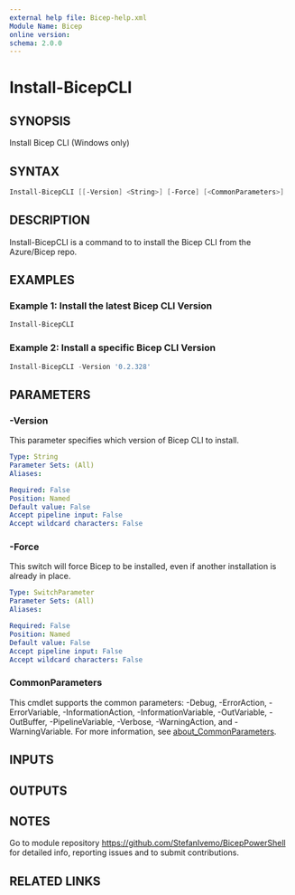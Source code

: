 ```yaml
---
external help file: Bicep-help.xml
Module Name: Bicep
online version:
schema: 2.0.0
---
```


# Install-BicepCLI

## SYNOPSIS
Install Bicep CLI (Windows only)

## SYNTAX

```powershell
Install-BicepCLI [[-Version] <String>] [-Force] [<CommonParameters>]
```

## DESCRIPTION

Install-BicepCLI is a command to to install the Bicep CLI from the Azure/Bicep repo.

## EXAMPLES

### Example 1: Install the latest Bicep CLI Version

```powershell
Install-BicepCLI
```

### Example 2: Install a specific Bicep CLI Version

```powershell
Install-BicepCLI -Version '0.2.328'
```

## PARAMETERS

### -Version

This parameter specifies which version of Bicep CLI to install.

```yaml
Type: String
Parameter Sets: (All)
Aliases:

Required: False
Position: Named
Default value: False
Accept pipeline input: False
Accept wildcard characters: False
```

### -Force

This switch will force Bicep to be installed, even if another installation is already in place.

```yaml
Type: SwitchParameter
Parameter Sets: (All)
Aliases:

Required: False
Position: Named
Default value: False
Accept pipeline input: False
Accept wildcard characters: False
```

### CommonParameters

This cmdlet supports the common parameters: -Debug, -ErrorAction, -ErrorVariable, -InformationAction, -InformationVariable, -OutVariable, -OutBuffer, -PipelineVariable, -Verbose, -WarningAction, and -WarningVariable. For more information, see [about_CommonParameters](http://go.microsoft.com/fwlink/?LinkID=113216).

## INPUTS

## OUTPUTS

## NOTES

Go to module repository https://github.com/StefanIvemo/BicepPowerShell for detailed info, reporting issues and to submit contributions.

## RELATED LINKS
